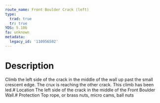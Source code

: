 ```yaml
---
route_name: Front Boulder Crack (left)
type:
  trad: true
  tr: true
YDS: 5.10b
fa: unknown
metadata:
  legacy_id: '110956502'
---
```

# Description
Climb the left side of the crack in the middle of the wall up past the small crescent edge. The crux is reaching the other crack. This climb has been led.# Location
The left side of the crack in the middle of the Front Boulder Wall.# Protection
Top rope, or brass nuts, micro cams, ball nuts
